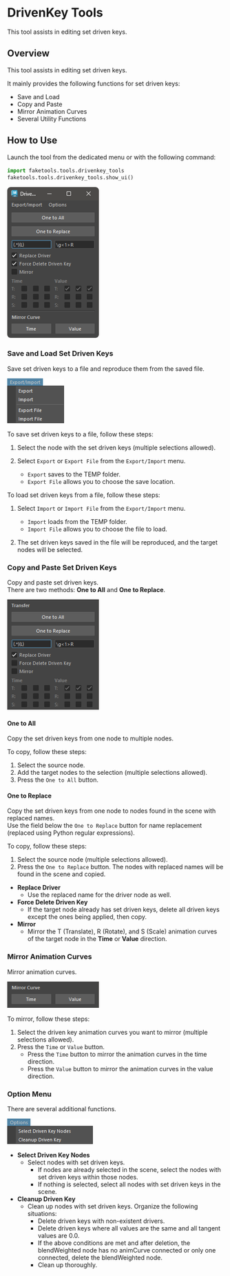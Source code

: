 # DrivenKey Tools

This tool assists in editing set driven keys.

## Overview

This tool assists in editing set driven keys.

It mainly provides the following functions for set driven keys:

- Save and Load
- Copy and Paste
- Mirror Animation Curves
- Several Utility Functions

## How to Use

Launch the tool from the dedicated menu or with the following command:

```python
import faketools.tools.drivenkey_tools
faketools.tools.drivenkey_tools.show_ui()
```

![image001](images/drivenkey_tools/image001.png)

### Save and Load Set Driven Keys

Save set driven keys to a file and reproduce them from the saved file.

![image002](images/drivenkey_tools/image002.png)

To save set driven keys to a file, follow these steps:

1. Select the node with the set driven keys (multiple selections allowed).

2. Select `Export` or `Export File` from the `Export/Import` menu.
   - `Export` saves to the TEMP folder.
   - `Export File` allows you to choose the save location.

To load set driven keys from a file, follow these steps:

1. Select `Import` or `Import File` from the `Export/Import` menu.
   - `Import` loads from the TEMP folder.
   - `Import File` allows you to choose the file to load.

2. The set driven keys saved in the file will be reproduced, and the target nodes will be selected.

### Copy and Paste Set Driven Keys

Copy and paste set driven keys.  
There are two methods: **One to All** and **One to Replace**.

![image003](images/drivenkey_tools/image003.png)

#### One to All

Copy the set driven keys from one node to multiple nodes.

To copy, follow these steps:

1. Select the source node.
2. Add the target nodes to the selection (multiple selections allowed).
3. Press the `One to All` button.

#### One to Replace

Copy the set driven keys from one node to nodes found in the scene with replaced names.  
Use the field below the `One to Replace` button for name replacement (replaced using Python regular expressions).

To copy, follow these steps:

1. Select the source node (multiple selections allowed).
2. Press the `One to Replace` button. The nodes with replaced names will be found in the scene and copied.

- **Replace Driver**
  - Use the replaced name for the driver node as well.
- **Force Delete Driven Key**
  - If the target node already has set driven keys, delete all driven keys except the ones being applied, then copy.
- **Mirror**
   - Mirror the T (Translate), R (Rotate), and S (Scale) animation curves of the target node in the **Time** or **Value** direction.

### Mirror Animation Curves

Mirror animation curves.

![image004](images/drivenkey_tools/image004.png)

To mirror, follow these steps:

1. Select the driven key animation curves you want to mirror (multiple selections allowed).
2. Press the `Time` or `Value` button.
   - Press the `Time` button to mirror the animation curves in the time direction.
   - Press the `Value` button to mirror the animation curves in the value direction.

### Option Menu

There are several additional functions.

![image005](images/drivenkey_tools/image005.png)

- **Select Driven Key Nodes**
  - Select nodes with set driven keys.
    - If nodes are already selected in the scene, select the nodes with set driven keys within those nodes.
    - If nothing is selected, select all nodes with set driven keys in the scene.
- **Cleanup Driven Key**
   - Clean up nodes with set driven keys. Organize the following situations:
     - Delete driven keys with non-existent drivers.
     - Delete driven keys where all values are the same and all tangent values are 0.0.
     - If the above conditions are met and after deletion, the blendWeighted node has no animCurve connected or only one connected, delete the blendWeighted node.
     - Clean up thoroughly.
